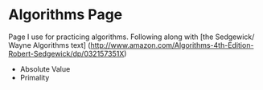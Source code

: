 # Algorithms Page
Page I use for practicing algorithms. Following along with [the Sedgewick/ Wayne Algorithms text] (http://www.amazon.com/Algorithms-4th-Edition-Robert-Sedgewick/dp/032157351X)

* Absolute Value
* Primality
